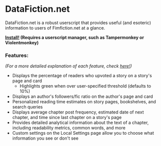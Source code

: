 # DataFiction.net
DataFiction.net is a robust userscript that provides useful (and esoteric) information to users of Fimfiction.net at a glance.

**[Install!](https://github.com/ReluctusB/DataFiction.net/raw/master/DataFiction.user.js)
(Requires a userscript manager, such as Tampermonkey or Violentmonkey)**

### Features: 
*(For a more detailed explanation of each feature, check [here!](https://github.com/ReluctusB/DataFiction.net/blob/Dev-compiled/features.md))*
- Displays the percentage of readers who upvoted a story on a story's page and card
  - Highlights green when over user-specified threshold (defaults to 10%)
- Displays an author's followers/fic ratio on the author's page and card
- Personalized reading time estimates on story pages, bookshelves, and search queries
- Displays average chapter post frequency, estimated date of next chapter, and time since last chapter on a story's page
- Provides detailed analytical information about the text of a chapter, including readability metrics, common words, and more
- Custom settings on the Local Settings page allow you to choose what information you see or don't see

